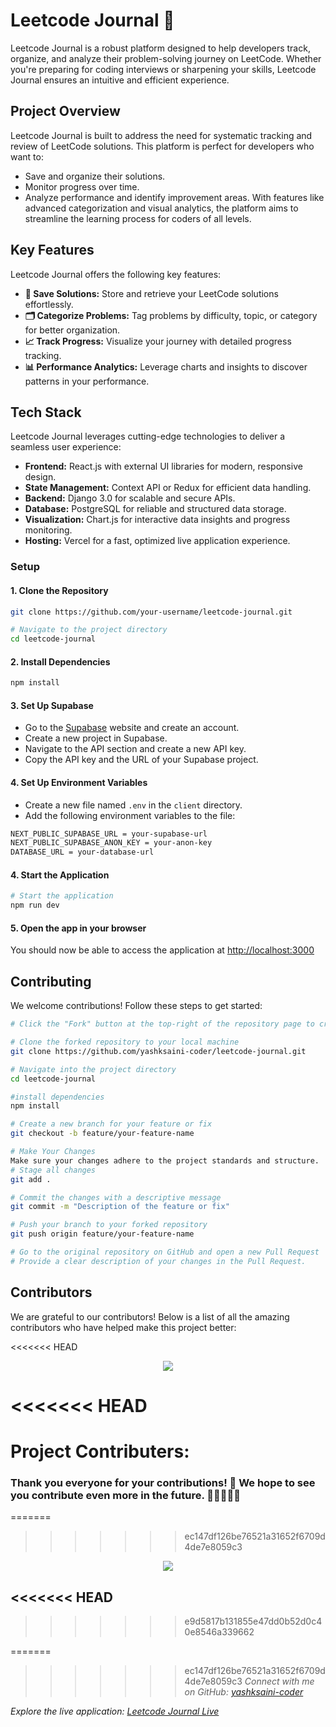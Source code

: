 # Leetcode Journal 🚀

Leetcode Journal is a robust platform designed to help developers track, organize, and analyze their problem-solving journey on LeetCode. Whether you're preparing for coding interviews or sharpening your skills, Leetcode Journal ensures an intuitive and efficient experience.

## Project Overview

Leetcode Journal is built to address the need for systematic tracking and review of LeetCode solutions. This platform is perfect for developers who want to:
- Save and organize their solutions.
- Monitor progress over time.
- Analyze performance and identify improvement areas.
With features like advanced categorization and visual analytics, the platform aims to streamline the learning process for coders of all levels.

## Key Features

Leetcode Journal offers the following key features:

- **📝 Save Solutions:** Store and retrieve your LeetCode solutions effortlessly.
- **🗂️ Categorize Problems:** Tag problems by difficulty, topic, or category for better organization.
- **📈 Track Progress:** Visualize your journey with detailed progress tracking.
- **📊 Performance Analytics:** Leverage charts and insights to discover patterns in your performance.

## Tech Stack

Leetcode Journal leverages cutting-edge technologies to deliver a seamless user experience:

- **Frontend:** React.js with external UI libraries for modern, responsive design.
- **State Management:** Context API or Redux for efficient data handling.
- **Backend:** Django 3.0 for scalable and secure APIs.
- **Database:** PostgreSQL for reliable and structured data storage.
- **Visualization:** Chart.js for interactive data insights and progress monitoring.
- **Hosting:** Vercel for a fast, optimized live application experience.

### Setup

#### 1. Clone the Repository
```bash
git clone https://github.com/your-username/leetcode-journal.git 

# Navigate to the project directory
cd leetcode-journal  
```

#### 2. Install Dependencies
```bash
npm install  
```
#### 3. Set Up Supabase

- Go to the [Supabase](https://supabase.io/) website and create an account.
- Create a new project in Supabase.
- Navigate to the API section and create a new API key.
- Copy the API key and the URL of your Supabase project.

#### 4. Set Up Environment Variables
- Create a new file named `.env` in the `client` directory.
- Add the following environment variables to the file:
```bash
NEXT_PUBLIC_SUPABASE_URL = your-supabase-url
NEXT_PUBLIC_SUPABASE_ANON_KEY = your-anon-key
DATABASE_URL = your-database-url
```

#### 4. Start the Application
```bash
# Start the application  
npm run dev 
```

#### 5. Open the app in your browser 
You should now be able to access the application at [http://localhost:3000](http://localhost:3000)

## Contributing

We welcome contributions! Follow these steps to get started:
```bash
# Click the "Fork" button at the top-right of the repository page to create a copy in your GitHub account.
```
```bash
# Clone the forked repository to your local machine
git clone https://github.com/yashksaini-coder/leetcode-journal.git 
```
```bash
# Navigate into the project directory
cd leetcode-journal  
```
```bash
#install dependencies
npm install
```
```bash
# Create a new branch for your feature or fix
git checkout -b feature/your-feature-name
```
```bash
# Make Your Changes
Make sure your changes adhere to the project standards and structure.
# Stage all changes
git add .
```
```bash
# Commit the changes with a descriptive message
git commit -m "Description of the feature or fix"
```
```bash
# Push your branch to your forked repository
git push origin feature/your-feature-name
```
```bash
# Go to the original repository on GitHub and open a new Pull Request
# Provide a clear description of your changes in the Pull Request.
```

## Contributors
We are grateful to our contributors!
Below is a list of all the amazing contributors who have helped make this project better:

<<<<<<< HEAD
<p align="center"> <a href="https://github.com/yashksaini-coder/Leetcode-Journal/graphs/contributors"> <img src="https://contrib.rocks/image?repo=yashksaini-coder/Leetcode-Journal" /> </a> </p>

##
<<<<<<< HEAD
=======

# Project Contributers: 
### Thank you everyone for your contributions! 🙏 We hope to see you contribute even more in the future. 🚀👨‍💻👩‍💻


=======
>>>>>>> ec147df126be76521a31652f6709d4de7e8059c3
<p align="center">
  <img src="https://contrib.rocks/image?repo=yashksaini-coder/leetcode-journal"/>
</p>


<<<<<<< HEAD
---
>>>>>>> e9d5817b131855e47dd0b52d0c40e8546a339662

=======
>>>>>>> ec147df126be76521a31652f6709d4de7e8059c3
*Connect with me on GitHub: [yashksaini-coder](https://github.com/yashksaini-coder)*

*Explore the live application: [Leetcode Journal Live](https://leetcode-journal.vercel.app/)*
